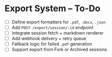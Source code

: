 # Export System – To-Do

- [ ] Define export formatters for `.pdf`, `.docx`, `.json`
- [ ] Add `POST /export/session/:id` endpoint
- [ ] Integrate session fetch + markdown renderer
- [ ] Add webhook delivery + retry queue
- [ ] Fallback logic for failed `.pdf` generation
- [ ] Support export from Fork or Archived sessions
